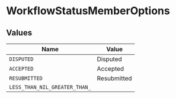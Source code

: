 # WorkflowStatusMemberOptions


## Values

| Name                          | Value                         |
| ----------------------------- | ----------------------------- |
| `DISPUTED`                    | Disputed                      |
| `ACCEPTED`                    | Accepted                      |
| `RESUBMITTED`                 | Resubmitted                   |
| `LESS_THAN_NIL_GREATER_THAN_` | <nil>                         |